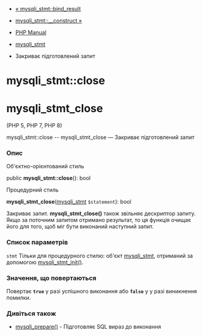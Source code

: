 - [« mysqli_stmt::bind_result](mysqli-stmt.bind-result.md)
- [mysqli_stmt::\_\_construct »](mysqli-stmt.construct.md)

- [PHP Manual](index.md)
- [mysqli_stmt](class.mysqli-stmt.md)
- Закриває підготовлений запит

# mysqli_stmt::close

# mysqli_stmt_close

(PHP 5, PHP 7, PHP 8)

mysqli_stmt::close -- mysqli_stmt_close — Закриває підготовлений
запит

### Опис

Об'єктно-орієнтований стиль

public **mysqli_stmt::close**(): bool

Процедурний стиль

**mysqli_stmt_close**([mysqli_stmt](class.mysqli-stmt.md)
`$statement`): bool

Закриває запит. **mysqli_stmt_close()** також
звільняє дескриптор запиту. Якщо за поточним запитом отримано
результат, то ця функція очищає його для того, щоб міг бути виконаний
наступний запит.

### Список параметрів

`stmt`
Тільки для процедурного стилю: об'єкт
[mysqli_stmt](class.mysqli-stmt.md), отриманий за допомогою
[mysqli_stmt_init()](mysqli.stmt-init.md).

### Значення, що повертаються

Повертає **`true`** у разі успішного виконання або **`false`** у
у разі виникнення помилки.

### Дивіться також

- [mysqli_prepare()](mysqli.prepare.md) - Підготовляє SQL
вираз до виконання
